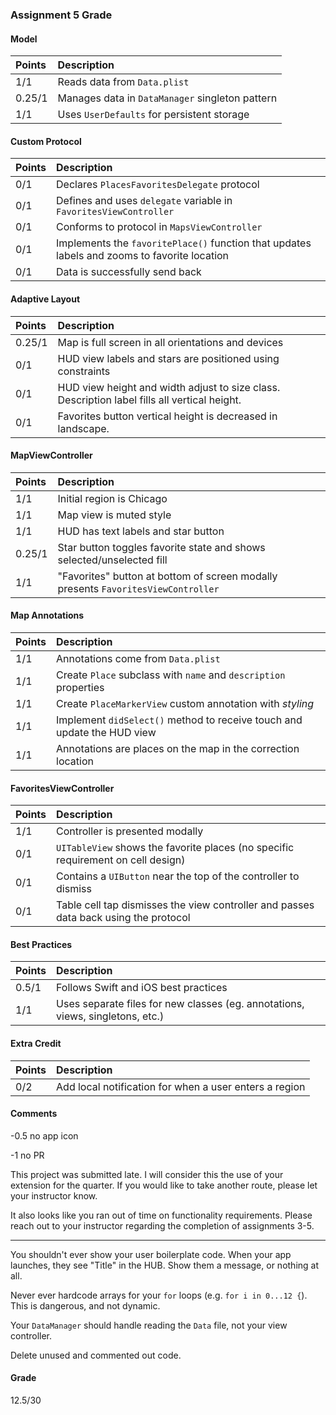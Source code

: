 ### Assignment 5 Grade

#### Model
| Points | Description |
| :--- | :--- |
| 1/1 | Reads data from `Data.plist` 
| 0.25/1 | Manages data in `DataManager` singleton pattern
| 1/1 | Uses `UserDefaults` for persistent storage

#### Custom Protocol
| Points | Description |
| :--- | :--- |
| 0/1 | Declares `PlacesFavoritesDelegate` protocol
| 0/1 | Defines and uses `delegate` variable in `FavoritesViewController`
| 0/1 | Conforms to protocol in `MapsViewController`
| 0/1 | Implements the `favoritePlace()` function that updates labels and zooms to favorite location
| 0/1 | Data is successfully send back

#### Adaptive Layout
| Points | Description |
| :--- | :--- |
| 0.25/1 | Map is full screen in all orientations and devices
| 0/1 | HUD view labels and stars are positioned using constraints
| 0/1 | HUD view height and width adjust to size class. Description label fills all vertical height.
| 0/1 | Favorites button vertical height is decreased in landscape.

#### MapViewController
| Points | Description |
| :--- | :--- |
| 1/1 | Initial region is Chicago
| 1/1 | Map view is muted style
| 1/1 | HUD has text labels and star button
| 0.25/1 | Star button toggles favorite state and shows selected/unselected fill
| 1/1 | "Favorites" button at bottom of screen modally presents `FavoritesViewController`

#### Map Annotations
| Points | Description |
| :--- | :--- |
| 1/1 | Annotations come from `Data.plist`
| 1/1 | Create `Place` subclass with `name` and `description` properties
| 1/1 | Create `PlaceMarkerView` custom annotation with _styling_
| 1/1 | Implement `didSelect()` method to receive touch and update the HUD view
| 1/1 | Annotations are places on the map in the correction location

#### FavoritesViewController
| Points | Description |
| :--- | :--- |
| 1/1 | Controller is presented modally
| 0/1 | `UITableView` shows the favorite places (no specific requirement on cell design)
| 0/1 | Contains a `UIButton` near the top of the controller to dismiss
| 0/1 | Table cell tap dismisses the view controller and passes data back using the protocol

#### Best Practices 
| Points | Description |
| :--- | :--- |
| 0.5/1 | Follows Swift and iOS best practices
| 1/1 | Uses separate files for new classes (eg. annotations, views, singletons, etc.)

#### Extra Credit
| Points | Description |
| :--- | :--- |
| 0/2 | Add local notification for when a user enters a region

#### Comments

-0.5 no app icon

-1 no PR

This project was submitted late. I will consider this the use of your extension for the quarter. If you would like to take another route, please let your instructor know.

It also looks like you ran out of time on functionality requirements. Please reach out to your instructor regarding the completion of assignments 3-5.

--------

You shouldn't ever show your user boilerplate code. When your app launches, they see "Title" in the HUB. Show them a message, or nothing at all.

Never ever hardcode arrays for your `for` loops (e.g. `for i in 0...12 {`). This is dangerous, and not dynamic.

Your `DataManager` should handle reading the `Data` file, not your view controller.

Delete unused and commented out code.

#### Grade
12.5/30
